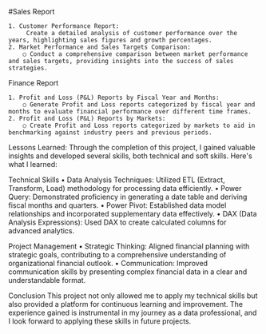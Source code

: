 #Sales Report

    1. Customer Performance Report:
         Create a detailed analysis of customer performance over the years, highlighting sales figures and growth percentages.
    2. Market Performance and Sales Targets Comparison:
        ○ Conduct a comprehensive comparison between market performance and sales targets, providing insights into the success of sales strategies.
    
Finance Report

    1. Profit and Loss (P&L) Reports by Fiscal Year and Months:
        ○ Generate Profit and Loss reports categorized by fiscal year and months to evaluate financial performance over different time frames.
    2. Profit and Loss (P&L) Reports by Markets:
        ○ Create Profit and Loss reports categorized by markets to aid in benchmarking against industry peers and previous periods.
        
Lessons Learned:
Through the completion of this project, I gained valuable insights and developed several skills, both technical and soft skills. Here's what I learned:

Technical Skills
    • Data Analysis Techniques: Utilized ETL (Extract, Transform, Load) methodology for processing data efficiently.
    • Power Query: Demonstrated proficiency in generating a date table and deriving fiscal months and quarters.
    • Power Pivot: Established data model relationships and incorporated supplementary data effectively.
    • DAX (Data Analysis Expressions): Used DAX to create calculated columns for advanced analytics.
    
Project Management
    • Strategic Thinking: Aligned financial planning with strategic goals, contributing to a comprehensive understanding of organizational financial outlook.
    • Communication: Improved communication skills by presenting complex financial data in a clear and understandable format.
    
Conclusion
This project not only allowed me to apply my technical skills but also provided a platform for continuous learning and improvement. The experience gained is instrumental in my journey as a data professional, and I look forward to applying these skills in future projects.
